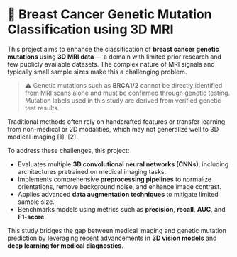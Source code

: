 # 🧠 Breast Cancer Genetic Mutation Classification using 3D MRI

This project aims to enhance the classification of **breast cancer genetic mutations** using **3D MRI data** — a domain with limited prior research and few publicly available datasets. The complex nature of MRI signals and typically small sample sizes make this a challenging problem.

> ⚠️ Genetic mutations such as **BRCA1/2** cannot be directly identified from MRI scans alone and must be confirmed through genetic testing. Mutation labels used in this study are derived from verified genetic test results.

Traditional methods often rely on handcrafted features or transfer learning from non-medical or 2D modalities, which may not generalize well to 3D medical imaging [1], [2].

To address these challenges, this project:
- Evaluates multiple **3D convolutional neural networks (CNNs)**, including architectures pretrained on medical imaging tasks.
- Implements comprehensive **preprocessing pipelines** to normalize orientations, remove background noise, and enhance image contrast.
- Applies advanced **data augmentation techniques** to mitigate limited sample size.
- Benchmarks models using metrics such as **precision**, **recall**, **AUC**, and **F1-score**.

This study bridges the gap between medical imaging and genetic mutation prediction by leveraging recent advancements in **3D vision models** and **deep learning for medical diagnostics**.
